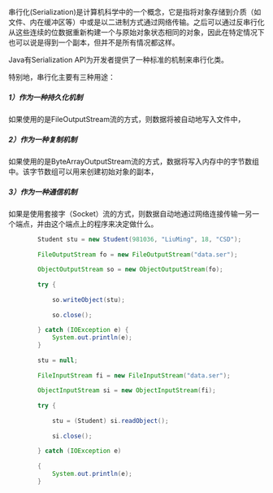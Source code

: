 串行化\(Serialization\)是计算机科学中的一个概念，它是指将对象存储到介质（如文件、内在缓冲区等）中或是以二进制方式通过网络传输。之后可以通过反串行化从这些连续的位数据重新构建一个与原始对象状态相同的对象，因此在特定情况下也可以说是得到一个副本，但并不是所有情况都这样。

Java有Serialization API为开发者提供了一种标准的机制来串行化类。

特别地，串行化主要有三种用途：

##### 1）作为一种持久化机制

如果使用的是FileOutputStream流的方式，则数据将被自动地写入文件中，

##### 2）作为一种复制机制

如果使用的是ByteArrayOutputStream流的方式，数据将写入内存中的字节数组中。该字节数组可以用来创建初始对象的副本，

##### 3）作为一种通信机制

如果是使用套接字（Socket）流的方式，则数据自动地通过网络连接传输一另一个端点，并由这个端点上的程序来决定做什么。

```java
        Student stu = new Student(981036, "LiuMing", 18, "CSD");     
    
        FileOutputStream fo = new FileOutputStream("data.ser");     
    
        ObjectOutputStream so = new ObjectOutputStream(fo);     
    
        try {     
    
            so.writeObject(stu);     
    
            so.close();     
    
        } catch (IOException e) {     
            System.out.println(e);     
        }     
    
        stu = null;     
    
        FileInputStream fi = new FileInputStream("data.ser");     
    
        ObjectInputStream si = new ObjectInputStream(fi);     
    
        try {     
    
            stu = (Student) si.readObject();     
    
            si.close();     
    
        } catch (IOException e)     
    
        {     
            System.out.println(e);     
        }     
```



